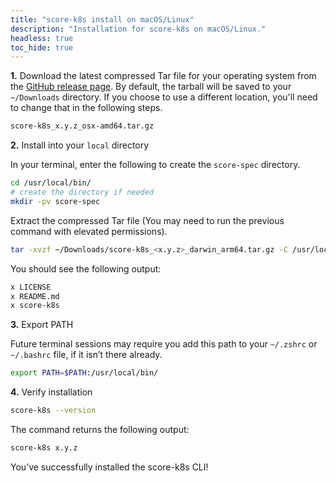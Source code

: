 ```yaml
---
title: "score-k8s install on macOS/Linux"
description: "Installation for score-k8s on macOS/Linux."
headless: true
toc_hide: true
---
```


**1.** Download the latest compressed Tar file for your operating system from the [GitHub release page](https://github.com/score-spec/score-k8s/releases). By default, the tarball will be saved to your `~/Downloads` directory. If you choose to use a different location, you'll need to change that in the following steps.

```bash
score-k8s_x.y.z_osx-amd64.tar.gz
```

**2.** Install into your `local` directory

In your terminal, enter the following to create the `score-spec` directory.

```bash
cd /usr/local/bin/
# create the directory if needed
mkdir -pv score-spec
```

Extract the compressed Tar file (You may need to run the previous command with elevated permissions).

```bash
tar -xvzf ~/Downloads/score-k8s_<x.y.z>_darwin_arm64.tar.gz -C /usr/local/bin/
```

You should see the following output:

```bash
x LICENSE
x README.md
x score-k8s
```

**3.** Export PATH

Future terminal sessions may require you add this path to your `~/.zshrc` or `~/.bashrc` file, if it isn’t there already.

```bash
export PATH=$PATH:/usr/local/bin/
```

**4.** Verify installation

```bash
score-k8s --version
```

The command returns the following output:

```bash
score-k8s x.y.z
```

You’ve successfully installed the score-k8s CLI!
